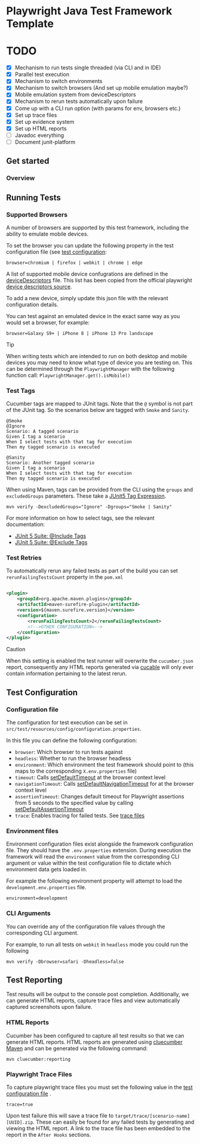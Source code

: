 # Playwright Java Test Framework Template

# TODO

- [X] Mechanism to run tests single threaded (via CLI and in IDE)
- [X] Parallel test execution
- [X] Mechanism to switch environments
- [X] Mechanism to switch browsers (And set up mobile emulation maybe?)
- [X] Mobile emulation system from deviceDescriptors
- [X] Mechanism to rerun tests automatically upon failure
- [X] Come up with a CLI run option (with params for env, browsers etc.)
- [X] Set up trace files
- [X] Set up evidence system
- [X] Set up HTML reports
- [ ] Javadoc everything
- [ ] Document junit-platform

## Get started

### Overview

## Running Tests

### Supported Browsers

A number of browsers are supported by this test framework, including the ability to emulate mobile devices.

To set the browser you can update the following property in the test configuration file (see [test configuration](#configuration-file):
```properties
browser=chromium | firefox | webkit | chrome | edge
```

A list of supported mobile device confugrations are defined in the [deviceDescriptors](./src/main/java/devices/deviceDescriptors.json) file.
This list has been copied from the official playwright [device descriptors source](https://github.com/microsoft/playwright/blob/main/packages/playwright-core/src/server/deviceDescriptorsSource.json).

To add a new device, simply update this json file with the relevant configuration details.

You can test against an emulated device in the exact same way as you would set a browser, for example:
```properties
browser=Galaxy S9+ | iPhone 8 | iPhone 13 Pro landscape
```

> [!TIP]
> When writing tests which are intended to run on both desktop and mobile devices you may need to know what type of device you are testing on. 
> This can be determined through the `PlaywrightManager` with the following function call: `PlaywrightManager.get().isMobile()`
> 
### Test Tags

Cucumber tags are mapped to JUnit tags. Note that the `@` symbol is not part of
the JUnit tag. So the scenarios below are tagged with `Smoke` and `Sanity`.

```gherkin
@Smoke
@Ignore
Scenario: A tagged scenario
Given I tag a scenario
When I select tests with that tag for execution
Then my tagged scenario is executed

@Sanity
Scenario: Another tagged scenario
Given I tag a scenario
When I select tests with that tag for execution
Then my tagged scenario is executed
```

When using Maven, tags can be provided from the CLI using the `groups` and `excludedGroups` parameters. These take a
[JUnit5 Tag Expression](https://junit.org/junit5/docs/current/user-guide/#running-tests-tag-expressions).

```shell
mvn verify -DexcludedGroups="Ignore" -Dgroups="Smoke | Sanity"
```

For more information on how to select tags, see the relevant documentation:

* [JUnit 5 Suite: @Include Tags](https://junit.org/junit5/docs/current/api/org.junit.platform.suite.api/org/junit/platform/suite/api/IncludeTags.html)
* [JUnit 5 Suite: @Exclude Tags](https://junit.org/junit5/docs/current/api/org.junit.platform.suite.api/org/junit/platform/suite/api/ExcludeTags.html)

### Test Retries

To automatically rerun any failed tests as part of the build you can set `rerunFailingTestsCount` property in
the `pom.xml`

```xml

<plugin>
    <groupId>org.apache.maven.plugins</groupId>
    <artifactId>maven-surefire-plugin</artifactId>
    <version>${maven.surefire.version}</version>
    <configuration>
        <rerunFailingTestsCount>2</rerunFailingTestsCount>
        <!-->OTHER CONFIGURATION<-->
    </configuration>
</plugin>
```

> [!CAUTION]
> When this setting is enabled the test runner will overwrite the `cucumber.json` report, consequently any HTML reports
> generated via [cucable](#html-reports) will only ever contain information pertaining to the latest rerun.

## Test Configuration

### Configuration file

The configuration for test execution can be set in `src/test/resources/config/configuration.properties`.

In this file you can define the following configuration:

- `browser`: Which browser to run tests against
- `headless`: Whether to run the browser headless
- `environment`: Which environment the test framework should point to (this maps to the corresponding `X.env.properties`
  file)
- `timeout`:
  Calls [setDefaultTimeout](https://playwright.dev/java/docs/api/class-browsercontext#browser-context-set-default-timeout)
  at the browser context level
- `navigationTimeout`:
  Calls [setDefaultNavigationTimeout](https://playwright.dev/java/docs/api/class-browsercontext#browser-context-set-default-navigation-timeout)
  for at the browser context level
- `assertionTimeout`: Changes default timeout for Playwright assertions from 5 seconds to the specified value by
  calling [setDefaultAssertionTimeout](https://playwright.dev/java/docs/api/class-playwrightassertions#playwright-assertions-set-default-assertion-timeout)
- `trace`: Enables tracing for failed tests. See [trace files](#playwright-trace-files)

### Environment files

Environment configuration files exist alongside the framework configuration file. They should have the `.env.properties`
extension.
During execution the framework will read the `environment` value from the corresponding CLI argument or value within the
test configuration file to dictate which environment data gets loaded in.

For example the following environment property will attempt to load the `development.env.properties` file.

```properties
environment=development
```

### CLI Arguments

You can override any of the configuration file values through the corresponding CLI argument.

For example, to run all tests on `webkit` in `headless` mode you could run the following

```shell
mvn verify -Dbrowser=safari -Dheadless=false
```

## Test Reporting

Test results will be output to the console post completion. Additionally, we can generate HTML reports, capture trace
files and view automatically captured screenshots upon failure.

### HTML Reports

Cucumber has been configured to capture all test results so that we can generate HTML reports.
HTML reports are generated using [cluecumber Maven](https://github.com/trivago/cluecumber/tree/main/maven) and can be
generated via the following command:

```shell
mvn cluecumber:reporting
```

### Playwright Trace Files

To capture playwright trace files you must set the following value in the [test configuration file](#test-configuration)
.

```properties
trace=true
```

Upon test failure this will save a trace file to `target/trace/[scenario-name][UUID].zip`. These can easily be found for
any failed tests by generating and viewing the HTML report. A link to the trace file has been embedded to the report in
the `After Hooks` sections.


